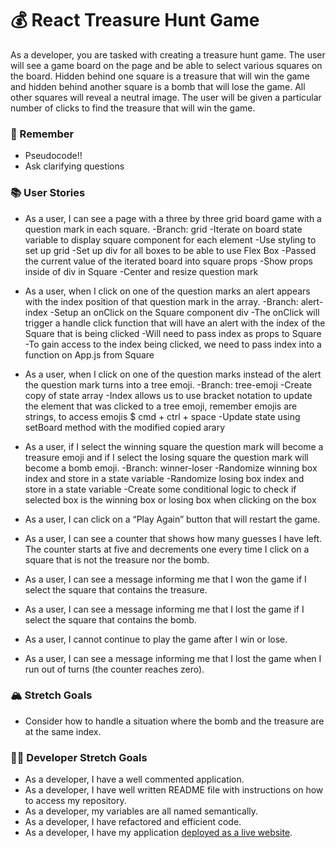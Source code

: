 # 💰 React Treasure Hunt Game

As a developer, you are tasked with creating a treasure hunt game. The user will see a game board on the page and be able to select various squares on the board. Hidden behind one square is a treasure that will win the game and hidden behind another square is a bomb that will lose the game. All other squares will reveal a neutral image. The user will be given a particular number of clicks to find the treasure that will win the game.

### 🤔 Remember

- Pseudocode!!
- Ask clarifying questions

### 📚 User Stories

- As a user, I can see a page with a three by three grid board game with a question mark in each square.
-Branch: grid
-Iterate on board state variable to display square component for each element
-Use styling to set up grid
-Set up div for all boxes to be able to use Flex Box
-Passed the current value of the iterated board into square props
-Show props inside of div in Square
-Center and resize question mark

- As a user, when I click on one of the question marks an alert appears with the index position of that question mark in the array.
-Branch: alert-index
-Setup an onClick on the Square component div
-The onClick will trigger a handle click function that will have an alert with the index of the Square that is being clicked
-Will need to pass index as props to Square
-To gain access to the index being clicked, we need to pass index into a function on App.js from Square

- As a user, when I click on one of the question marks instead of the alert the question mark turns into a tree emoji.
-Branch: tree-emoji
-Create copy of state array
-Index allows us to use bracket notation to update the element that was clicked to a tree emoji, remember emojis are strings, to access emojis $ cmd + ctrl + space
-Update state using setBoard method with the modified copied arary

- As a user, if I select the winning square the question mark will become a treasure emoji and if I select the losing square the question mark will become a bomb emoji.
-Branch: winner-loser
-Randomize winning box index and store in a state variable
-Randomize losing box index and store in a state variable
-Create some conditional logic to check if selected box is the winning box or losing box when clicking on the box

- As a user, I can click on a “Play Again” button that will restart the game.
- As a user, I can see a counter that shows how many guesses I have left. The counter starts at five and decrements one every time I click on a square that is not the treasure nor the bomb.
- As a user, I can see a message informing me that I won the game if I select the square that contains the treasure.
- As a user, I can see a message informing me that I lost the game if I select the square that contains the bomb.
- As a user, I cannot continue to play the game after I win or lose.
- As a user, I can see a message informing me that I lost the game when I run out of turns (the counter reaches zero).

### 🏔 Stretch Goals

- Consider how to handle a situation where the bomb and the treasure are at the same index.

### 👩‍💻 Developer Stretch Goals

- As a developer, I have a well commented application.
- As a developer, I have well written README file with instructions on how to access my repository.
- As a developer, my variables are all named semantically.
- As a developer, I have refactored and efficient code.
- As a developer, I have my application [deployed as a live website](https://render.com/docs/deploy-create-react-app).

